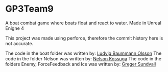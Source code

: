 # GP3Team9
A boat combat game where boats float and react to water. Made in Unreal Enigne 4

This project was made using perforce, therefore the commit history here is not accurate.

The code in the boat folder was written by: [Ludvig Baummann Olsson](https://github.com/M1m1c)
The code in the folder Nelson was written by: [Nelson Kossuga](https://github.com/5Daydreams)
The code in the folders Enemy, ForceFeedback and Ice was written by: [Greger Sundvall](https://github.com/GregerSundvall)
